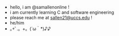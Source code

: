 - hello, i am @samallenonline !
- i am currently learning C and software engineering
- please reach me at sallen21@uccs.edu !
- he/him 
- ｡+ﾟ.。+。(´ω｀*)♪♪

<!---
valeriabounze1688/valeriabounze1688 is a ✨ special ✨ repository because its `README.md` (this file) appears on your GitHub profile.
You can click the Preview link to take a look at your changes.
--->
